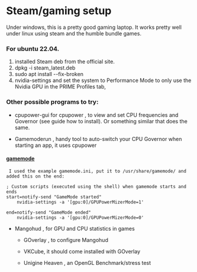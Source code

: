 # Steam/gaming setup
Under windows, this is a pretty good gaming laptop.
It works pretty well under linux using steam and the humble bundle games.

### For ubuntu 22.04.
1. installed Steam deb from the official site.
2. dpkg -i steam_latest.deb
3. sudo apt install --fix-broken
4. nvidia-settings and set the system to Performance Mode to only use the Nvidia GPU in the PRIME Profiles tab,

### Other possible programs to try:
- cpupower-gui for cpupower , to view and set CPU frequencies and Governor (see guide how to install). Or something similar that does the same.

- Gamemoderun , handy tool to auto-switch your CPU Governor when starting an app, it uses cpupower
#### [gamemode](https://github.com/FeralInteractive/gamemode)
```
 I used the example gamemode.ini, put it to /usr/share/gamemode/ and added this on the end:

; Custom scripts (executed using the shell) when gamemode starts and ends
start=notify-send "GameMode started"
    nvidia-settings -a '[gpu:0]/GPUPowerMizerMode=1'

end=notify-send "GameMode ended"
    nvidia-settings -a '[gpu:0]/GPUPowerMizerMode=0'
```

- Mangohud , for GPU and CPU statistics in games

  - GOverlay , to configure Mangohud

  - VKCube, it should come installed with GOverlay

  - Unigine Heaven , an OpenGL Benchmark/stress test
